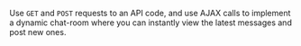 Use `GET` and `POST` requests to an API code, and use AJAX calls to implement a dynamic chat-room where you can instantly view the latest messages and post new ones.
